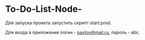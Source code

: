 # To-Do-List-Node-

Для запуска проекта запустить скрипт start:prod.

Для входа в приложение логин - pavlov@mail.ru, пароль - abc.